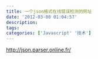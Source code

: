 ```yaml
---
title: 一个json格式在线错误检测的网址
date: '2012-03-08 01:04:57'
description: 
tags: 
categories: ['Javascript' '技术']
---
```


http://json.parser.online.fr/
